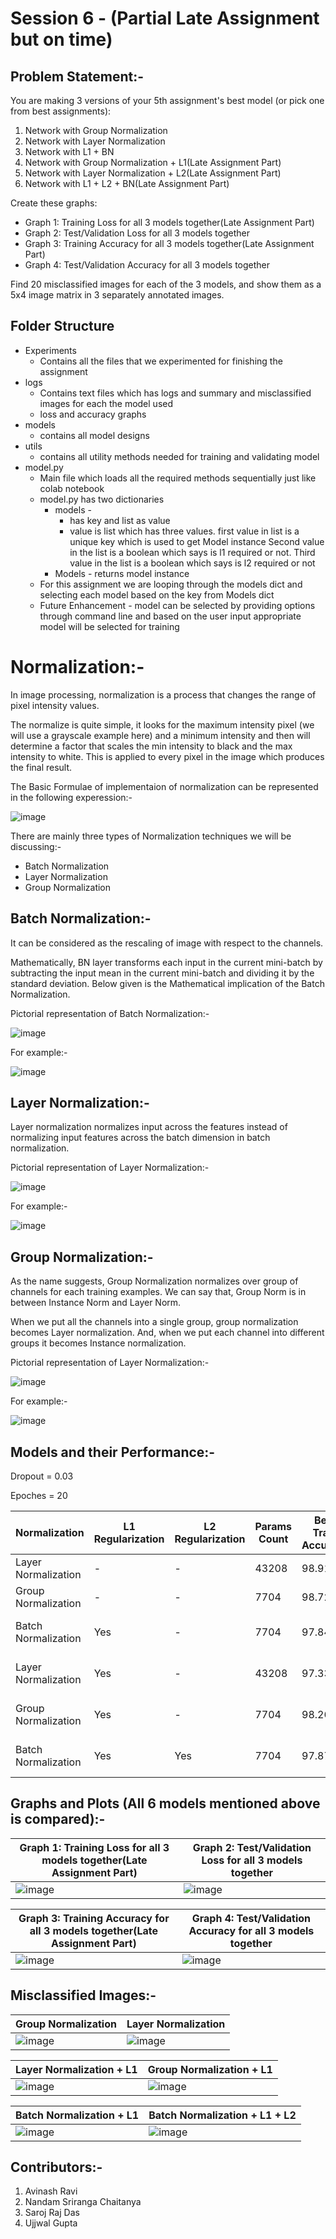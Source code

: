 # **Session 6 - (Partial Late Assignment but on time)**
## Problem Statement:-

You are making 3 versions of your 5th assignment's best model (or pick one from best assignments):
1. Network with Group Normalization
2. Network with Layer Normalization
3. Network with L1 + BN
4. Network with Group Normalization + L1(Late Assignment Part)
5. Network with Layer Normalization + L2(Late Assignment Part)
6. Network with L1 + L2 + BN(Late Assignment Part)

Create these graphs:
* Graph 1: Training Loss for all 3 models together(Late Assignment Part)
* Graph 2: Test/Validation Loss for all 3 models together
* Graph 3: Training Accuracy for all 3 models together(Late Assignment Part)
* Graph 4: Test/Validation Accuracy for all 3 models together

Find 20 misclassified images for each of the 3 models, and show them as a 5x4 image matrix in 3 separately annotated images. 

## Folder Structure
* Experiments
    * Contains all the files that we experimented for finishing the assignment
* logs
  * Contains text files which has logs and summary and misclassified images for each the model used
  * loss and accuracy graphs
* models
  * contains all model designs
* utils
  * contains all utility methods needed for training and validating model
* model.py
  * Main file which loads all the required methods sequentially just like colab notebook
  * model.py has two dictionaries
    * models -
      * has key and list as value
      * value is list which has three values. first value in list is a unique key which is used to get Model instance
        Second value in the list is a boolean which says is l1 required or not. Third value in the list is a boolean 
        which says is l2 required or not
    * Models - returns model instance
  * For this assignment we are looping through the models dict and selecting each model based on the key from Models dict   
  * Future Enhancement -  model can be selected by providing options through command line and based on the user input 
    appropriate model will be selected for training

# Normalization:-

In image processing, normalization is a process that changes the range of pixel intensity values. 

The normalize is quite simple, it looks for the maximum intensity pixel (we will use a grayscale example here) and a minimum intensity and then will determine a factor that scales the min intensity to black and the max intensity to white. This is applied to every pixel in the image which produces the final result. 

The Basic Formulae of implementaion of normalization can be represented in the following experession:-

![image](https://user-images.githubusercontent.com/51078583/121730596-86b5b200-cb0d-11eb-8d06-898729c46467.png)


There are mainly three types of Normalization techniques we will be discussing:-
* Batch Normalization 
* Layer Normalization 
* Group Normalization

## Batch Normalization:-
It can be considered as the rescaling of image with respect to the channels. 

Mathematically, BN layer transforms each input in the current mini-batch by subtracting the input mean in the current mini-batch and dividing it by the standard deviation.
Below given is the Mathematical implication of the Batch Normalization. 

Pictorial representation of Batch Normalization:-

![image](https://user-images.githubusercontent.com/51078583/121733150-bf0abf80-cb10-11eb-8cce-af1dddad1715.png)

For example:-

![image](https://user-images.githubusercontent.com/51078583/121732567-0775ad80-cb10-11eb-8e29-39a4c143834b.png)


## Layer Normalization:-
Layer normalization normalizes input across the features instead of normalizing input features across the batch dimension in batch normalization.

Pictorial representation of Layer Normalization:-

![image](https://user-images.githubusercontent.com/51078583/121733303-efeaf480-cb10-11eb-879b-15daa9ebeaa6.png)

For example:-

![image](https://user-images.githubusercontent.com/51078583/121732451-e9a84880-cb0f-11eb-984e-27a3d6ffcad1.png)

## Group Normalization:-

As the name suggests, Group Normalization normalizes over group of channels for each training examples. We can say that, Group Norm is in between Instance Norm and Layer Norm.

When we put all the channels into a single group, group normalization becomes Layer normalization. And, when we put each channel into different groups it becomes Instance normalization.

Pictorial representation of Layer Normalization:-

![image](https://user-images.githubusercontent.com/51078583/121733404-11e47700-cb11-11eb-9571-4a09de4c94f4.png)

For example:-

![image](https://user-images.githubusercontent.com/51078583/121732706-2e33e400-cb10-11eb-99f4-26a9ae3f0d4f.png)

    
## Models and their Performance:-
Dropout = 0.03

Epoches = 20

|Normalization|L1 Regularization|	L2 Regularization | Params Count | Best Train Accuracy	|Best Test Accuracy| Link to Logs|
|--|--|--|--|--|--|--|
|Layer Normalization| - | - |43208 |98.91 |99.62|[Layer Norm Logs](https://github.com/NSR9/Extensive-Vision-AI/blob/main/Assignment_6/logs/layer_norm/layer_norm)| 
|Group Normalization| - | - | 7704| 98.72|99.51 |[Group Norm Logs](https://github.com/NSR9/Extensive-Vision-AI/blob/main/Assignment_6/logs/group_norm/group_norm)|
|Batch Normalization| Yes | - |7704 |97.84 |99.35 |[Batch Norm_L1 Logs](https://github.com/NSR9/Extensive-Vision-AI/blob/main/Assignment_6/logs/batch_norm_l1/batch_norm_l1)|
|Layer Normalization| Yes | - |43208 |97.33 |99.06 | [Layer Norm_L1 Logs](https://github.com/NSR9/Extensive-Vision-AI/blob/main/Assignment_6/logs/layer_norm_l1/layer_norm_l1)|
|Group Normalization| Yes | - |7704| 98.26|99.34 |[Group Norm_L1 Logs](https://github.com/NSR9/Extensive-Vision-AI/blob/main/Assignment_6/logs/group_norm_l1/group_norm_l1) |
|Batch Normalization| Yes | Yes |7704 |97.87 | 99.4|[Batch Norm_L1_L2 Logs](https://github.com/NSR9/Extensive-Vision-AI/blob/main/Assignment_6/logs/batch_norm_l1_l2/batch_norm_l1_l2)|
 
## Graphs and Plots (All 6 models mentioned above is compared):-
|Graph 1: Training Loss for all 3 models together(Late Assignment Part)|Graph 2: Test/Validation Loss for all 3 models together|
|--|--|
|![image](https://user-images.githubusercontent.com/51078583/121725761-4bb08000-cb07-11eb-98de-296e91f6a74b.png)|![image](https://user-images.githubusercontent.com/51078583/121725803-59fe9c00-cb07-11eb-818f-ca5cb510792d.png)|

|Graph 3: Training Accuracy for all 3 models together(Late Assignment Part)|Graph 4: Test/Validation Accuracy for all 3 models together|
|--|--|
|![image](https://user-images.githubusercontent.com/51078583/121725858-6b47a880-cb07-11eb-8e3a-241b8395cbfc.png)|![image](https://user-images.githubusercontent.com/51078583/121725872-726eb680-cb07-11eb-8d88-ac7bf339ff76.png)|

## Misclassified Images:-

|Group Normalization|Layer Normalization|
|--|--|
|![image](https://user-images.githubusercontent.com/51078583/121727153-27ee3980-cb09-11eb-9172-063f4e97c418.png)|![image](https://user-images.githubusercontent.com/51078583/121726971-e9587f00-cb08-11eb-992a-6da138d4404a.png)|

|Layer Normalization + L1|Group Normalization + L1|
|--|--|
|![image](https://user-images.githubusercontent.com/51078583/121727381-76033d00-cb09-11eb-9229-dc66640ba2e1.png)|![image](https://user-images.githubusercontent.com/51078583/121727434-861b1c80-cb09-11eb-9bf8-eb6ffdd70f90.png)|

|Batch Normalization + L1|Batch Normalization + L1 + L2|
|--|--|
|![image](https://user-images.githubusercontent.com/51078583/121727909-2bce8b80-cb0a-11eb-9cc7-1a151565f973.png)|![image](https://user-images.githubusercontent.com/51078583/121727948-3db02e80-cb0a-11eb-9bab-6c2d4b1dba49.png)|

## Contributors:-

1. Avinash Ravi
2. Nandam Sriranga Chaitanya
3. Saroj Raj Das
4. Ujjwal Gupta
